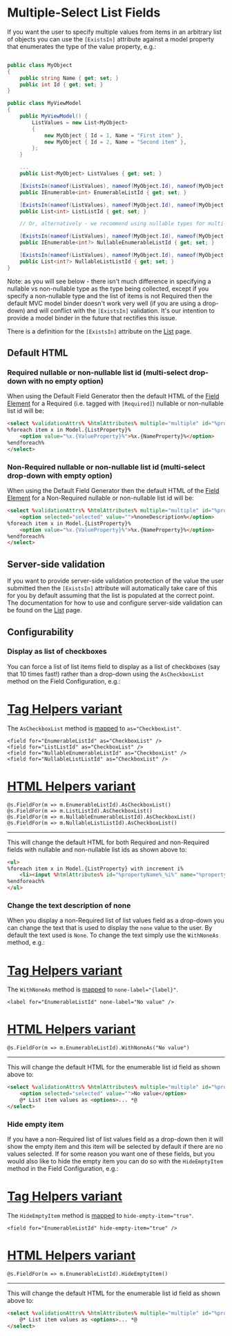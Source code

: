 # Multiple-Select List Fields

If you want the user to specify multiple values from items in an arbitrary list of objects you can use the `[ExistsIn]` attribute against a model property that enumerates the type of the value property, e.g.:

```cs

public class MyObject
{
    public string Name { get; set; }
    public int Id { get; set; }
}

public class MyViewModel
{
    public MyViewModel() {
        ListValues = new List<MyObject>
        {
            new MyObject { Id = 1, Name = "First item" },
            new MyObject { Id = 2, Name = "Second item" },
        };
    }

    ...
    public List<MyObject> ListValues { get; set; }

    [ExistsIn(nameof(ListValues), nameof(MyObject.Id), nameof(MyObject.Name))]
    public IEnumerable<int> EnumerableListId { get; set; }

    [ExistsIn(nameof(ListValues), nameof(MyObject.Id), nameof(MyObject.Name))]
    public List<int> ListListId { get; set; }

    // Or, alternatively - we recommend using nullable types for multi-select items that aren't enums

    [ExistsIn(nameof(ListValues), nameof(MyObject.Id), nameof(MyObject.Name))]
    public IEnumerable<int?> NullableEnumerableListId { get; set; }

    [ExistsIn(nameof(ListValues), nameof(MyObject.Id), nameof(MyObject.Name))]
    public List<int?> NullableListListId { get; set; }
}
```

Note: as you will see below - there isn't much difference in specifying a nullable vs non-nullable type as the type being collected, except if you specify a non-nullable type and the list of items is not Required then the default MVC model binder doesn't work very well (if you are using a drop-down) and will conflict with the `[ExistsIn]` validation. It's our intention to provide a model binder in the future that rectifies this issue.

There is a definition for the `[ExistsIn]` attribute on the [List](list.md) page.

## Default HTML

### Required nullable or non-nullable list id (multi-select drop-down with no empty option)

When using the Default Field Generator then the default HTML of the [Field Element](field-element.md) for a Required (i.e. tagged with `[Required]`) nullable or non-nullable list id will be:

```html
<select %validationAttrs% %htmlAttributes% multiple="multiple" id="%propertyName%" name="%propertyName%" required="required">
%foreach item x in Model.{ListProperty}%
    <option value="%x.{ValueProperty}%">%x.{NameProperty}%</option>
%endforeach%
</select>
```

### Non-Required nullable or non-nullable list id (multi-select drop-down with empty option)

When using the Default Field Generator then the default HTML of the [Field Element](field-element.md) for a Non-Required nullable or non-nullable list id will be:

```html
<select %validationAttrs% %htmlAttributes% multiple="multiple" id="%propertyName%" name="%propertyName%">
    <option selected="selected" value="">%noneDescription%</option>
%foreach item x in Model.{ListProperty}%
    <option value="%x.{ValueProperty}%">%x.{NameProperty}%</option>
%endforeach%
</select>
```

## Server-side validation

If you want to provide server-side validation protection of the value the user submitted then the `[ExistsIn]` attribute will automatically take care of this for you by default assuming that the list is populated at the correct point. The documentation for how to use and configure server-side validation can be found on the [List](list.md) page.

## Configurability

### Display as list of checkboxes

You can force a list of list items field to display as a list of checkboxes (say that 10 times fast!) rather than a drop-down using the `AsCheckboxList` method on the Field Configuration, e.g.:

# [Tag Helpers variant](#tab/checkbox-list-th)

The `AsCheckboxList` method is [mapped](./field-configuration.md#mapped-attributes) to `as="CheckboxList"`.

```cshtml
<field for="EnumerableListId" as="CheckboxList" />
<field for="ListListId" as="CheckboxList" />
<field for="NullableEnumerableListId" as="CheckboxList" />
<field for="NullableListListId" as="CheckboxList" />
```

# [HTML Helpers variant](#tab/checkbox-list-hh)

```cshtml
@s.FieldFor(m => m.EnumerableListId).AsCheckboxList()
@s.FieldFor(m => m.ListListId).AsCheckboxList()
@s.FieldFor(m => m.NullableEnumerableListId).AsCheckboxList()
@s.FieldFor(m => m.NullableListListId).AsCheckboxList()
```

***


This will change the default HTML for both Required and non-Required fields with nullable and non-nullable list ids as shown above to:

```html
<ul>
%foreach item x in Model.{ListProperty} with increment i%
    <li><input %htmlAttributes% id="%propertyName%_%i%" name="%propertyName%" type="checkbox" value="%x.{ValueProperty}%"> <label for="%propertyName%_%i%">%x.{NameProperty}%</label></li>
%endforeach%
</ul>
```

### Change the text description of none

When you display a non-Required list of list values field as a drop-down you can change the text that is used to display the `none` value to the user. By default the text used is `None`. To change the text simply use the `WithNoneAs` method, e.g.:

# [Tag Helpers variant](#tab/xxx-th)

The `WithNoneAs` method is [mapped](./field-configuration.md#mapped-attributes) to `none-label="{label}"`.

```cshtml
<label for="EnumerableListId" none-label="No value" />
```

# [HTML Helpers variant](#tab/xxx-hh)

```cshtml
@s.FieldFor(m => m.EnumerableListId).WithNoneAs("No value")
```

***

This will change the default HTML for the enumerable list id field as shown above to:

```html
<select %validationAttrs% %htmlAttributes% multiple="multiple" id="%propertyName%" name="%propertyName%">
    <option selected="selected" value="">No value</option>
    @* List item values as <options>... *@
</select>
```

### Hide empty item
If you have a non-Required list of list values field as a drop-down then it will show the empty item and this item will be selected by default if there are no values selected. If for some reason you want one of these fields, but you would also like to hide the empty item you can do so with the `HideEmptyItem` method in the Field Configuration, e.g.:

# [Tag Helpers variant](#tab/hide-empty-item-th)

The `HideEmptyItem` method is [mapped](./field-configuration.md#mapped-attributes) to `hide-empty-item="true"`.

```cshtml
<field for="EnumerableListId" hide-empty-item="true" />
```

# [HTML Helpers variant](#tab/hide-empty-item-hh)

```cshtml
@s.FieldFor(m => m.EnumerableListId).HideEmptyItem()
```

***

This will change the default HTML for the enumerable list id field as shown above to:

```html
<select %validationAttrs% %htmlAttributes% multiple="multiple" id="%propertyName%" name="%propertyName%">
    @* List item values as <options>... *@
</select>
```
